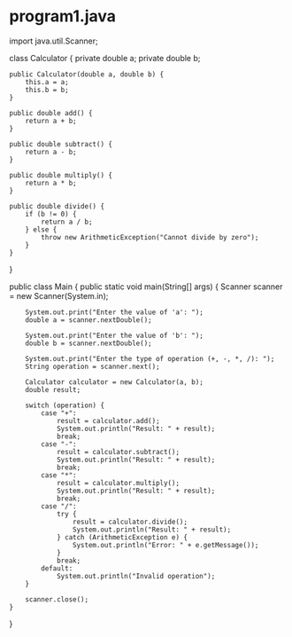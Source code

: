 # program1.java

import java.util.Scanner;

class Calculator {
    private double a;
    private double b;

    public Calculator(double a, double b) {
        this.a = a;
        this.b = b;
    }

    public double add() {
        return a + b;
    }

    public double subtract() {
        return a - b;
    }

    public double multiply() {
        return a * b;
    }

    public double divide() {
        if (b != 0) {
            return a / b;
        } else {
            throw new ArithmeticException("Cannot divide by zero");
        }
    }
}

public class Main {
    public static void main(String[] args) {
        Scanner scanner = new Scanner(System.in);

        System.out.print("Enter the value of 'a': ");
        double a = scanner.nextDouble();

        System.out.print("Enter the value of 'b': ");
        double b = scanner.nextDouble();

        System.out.print("Enter the type of operation (+, -, *, /): ");
        String operation = scanner.next();

        Calculator calculator = new Calculator(a, b);
        double result;

        switch (operation) {
            case "+":
                result = calculator.add();
                System.out.println("Result: " + result);
                break;
            case "-":
                result = calculator.subtract();
                System.out.println("Result: " + result);
                break;
            case "*":
                result = calculator.multiply();
                System.out.println("Result: " + result);
                break;
            case "/":
                try {
                    result = calculator.divide();
                    System.out.println("Result: " + result);
                } catch (ArithmeticException e) {
                    System.out.println("Error: " + e.getMessage());
                }
                break;
            default:
                System.out.println("Invalid operation");
        }

        scanner.close();
    }
}

